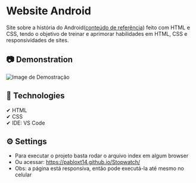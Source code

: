 # Website Android
Site sobre a história do Android([conteúdo de referência](https://www.youtube.com/watch?v=YB9c1Zg_Ln4&t=474s)) feito com HTML e CSS, tendo o objetivo de treinar e aprimorar habilidades em HTML, CSS e responsividades de sites.

## 📷 Demonstration
<img src="./images" alt="Image de Demostração"> 

## 🚀 Technologies
✔ HTML
<br>
✔ CSS
<br> 
✔ IDE: VS Code

## ⚙ Settings
* Para executar o projeto basta rodar o arquivo index em algum browser
* Ou acessar: https://pabloxt14.github.io/Stopwatch/
* Obs: a página está responsiva, então pode executá-la até mesmo no celular
